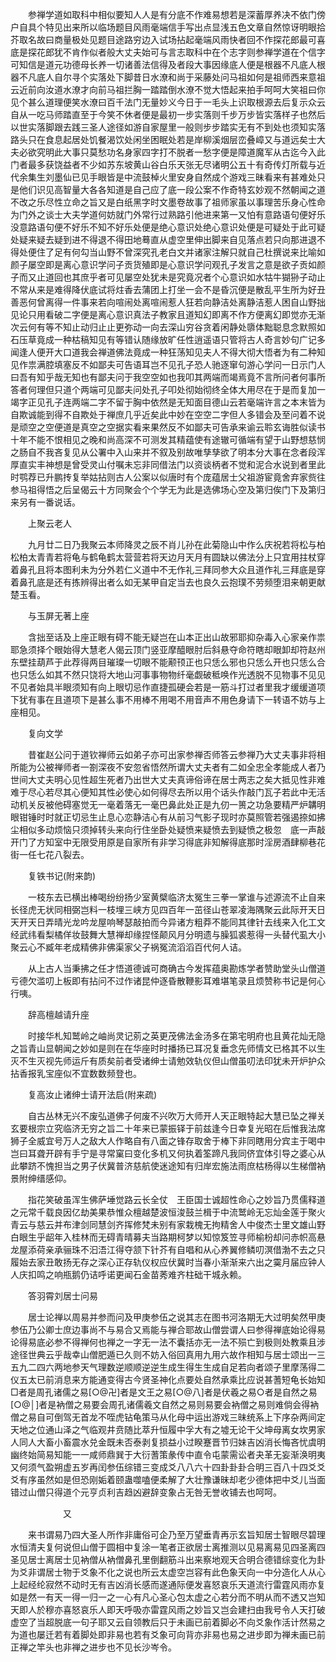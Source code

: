 <!-- { "loadSidebar": true } -->
　　参禅学道如取科中相似要知人人是有分底不作难易想若是深蓄厚养决不依门傍户自具个特见出来所以临场题目风雨毫端信手写出点显浅五色文章自然惊讶明眼拾芥取名故曰商量极处见题目途路穷边入试场拈起毫端风雨快者回不作探花郎最可喜底是探花郎犹不肯作似者般大丈夫始可与言志取科中在个志字则参禅学道在个信字可知信是道元功德母长养一切诸善法信得及者段大事因缘底人便是根器不凡底人根器不凡底人自尔寻个实落处下脚昔日水潦和尚于采藤处问马祖如何是祖师西来意祖云近前向汝道水潦才向前马祖拦胸一踏踏倒水潦不觉大悟起来拍手呵呵大笑祖曰你见个甚么道理便笑水潦曰百千法门无量妙义今日于一毛头上识取根源去后复示众云自从一吃马师踏直至于今笑不休者便是最初一步实落则千步万步皆实落样子也然后以世实落脚跟去践三圣人途径如游自家屋里一般则步步踏实无有不到处也须知实落路头只在食息起居处饥餐渴饮处闲坐困眠处若是岸柳溪烟层峦叠嶂又与道远矣士大夫必欲究明此大事只莫愁功名身家四字打不脱者一愁字便是障道魔军从古迄今入此门者最多获饶益者不少如苏东坡黄山谷白乐天张无尽诸明公五十有奇传灯所载与近代余集生刘墨仙已见手眼皆是中流鼓棹火里安身自然成个游戏三昧看来有甚难处只是他们识见高智量大各各知道是自己应了底一段公案不作奇特玄妙观不然朝闻之道不改之乐尽性立命之旨又是白纸黑字时文墨卷故事了祖师家虽以事理苦乐身心性命为门外之谈士大夫学道何妨就门外常行过熟路引他进来第一又怕有意路语句便好乐没意路语句便不好乐不知不好乐处便是绝心意识处绝心意识处便是可疑处于此可疑处疑来疑去疑到进不得退不得田地蓦直从虚空里伸出脚来自见落点若只向那进退不得处便住了足有何勾当山野不曾深究孔老白文并诸家注解只就自己杜撰说来比喻如颜子屡空即是离心意识学问子贡货殖即是心意识学问观孔子发言之意是欲子贡如颜子而又止道回也其庶乎者可见屡空处犹未是究竟况者个心意识如水牯牛猢狲子动止不常从来是难得降伏底试将炷香去蒲团上打坐一会不是昏沉便是散乱平生所为好丑善恶何曾离得一件事来若向喧闹处离喧闹惹人狂若向静洁处离静洁惹人困自山野拙见论只用看破二字便是离心意识真法子教家且道知幻即离不作方便离幻即觉亦无渐次云何有等不知止动归止止更弥动一向去深山穷谷贪着闲静处隳体黜聪息念默照如石压草竟成一种枯稿知见有等错认随缘放旷任性逍遥语只管将古人奇言妙句广记多闻逢人便开大口道我会禅道佛法竟成一种狂荡知见夫人不得大彻大悟者为有二种知见作祟满腔填塞反不如鄙夫可告语耳岂不见孔子恐人驰逐窜句游心学问一日示门人曰吾有知乎哉无知也有鄙夫问于我空空如也我叩其两端而竭焉竟不言所问者何事所答者何理但只道个两端可见鄙夫问处孔子叩处彻始彻终全体大用尽在于是而复加一竭字正见孔子连两端二字不留于胸中依然是无知面目德山云若毫端许言之本末皆为自欺诚能到得不自欺处于禅庶几乎近矣此中妙在空空二字但人多错会及至问着不说是顽空之空便道是真空之空据实看来果然反不如鄙夫可告承来谕云聆玄诲胜似读书十年不能不恨相见之晚和尚高深不可测发其精蕴使有途辙可循端有望于山野想慈悯之肠自不我吝复见从公署中入山来并不叙及别故唯孳孳欲了明本分大事在念者段浑厚直实丰神想是曾受灵山付嘱未忘非同借法门以资谈柄者不觉和泥合水说到者里此时鹗荐已升鹏抟复举姑拈则古人公案以似唐时有个庞蕴居士父祖游宦竟舍弃家赀往参马祖得悟之后呈偈云十方同聚会个个学无为此是选佛场心空及第归俟门下及第归来另有一番说话。

　　上聚云老人

　　九月廿二日乃我聚云本师降灵之辰不肖儿孙在此菊隐山中作么庆祝若将松与柏松柏太青青若将龟与鹤龟鹤太营营若将天边月天月有圆缺以佛法分上只宜用拄杖穿着鼻孔且将本图利未为分外若仁义道中不无作礼三拜同参大众且道作礼三拜底是穿着鼻孔底是还有拣辨得出者么如无某甲自定当去也良久云抱璞不劳频堕泪来朝更献楚玉看。

　　与玉屏无著上座

　　含拙至话及上座正眼有碍不能无疑岂在山本正出山故邪耶抑杂毒入心家亲作祟耶急须择个眼始得大慧老人偈云顶门竖亚摩醯眼肘后斜悬夺命符瞎却眼卸却符赵州东壁挂葫芦于此荐得两目璀璨一切眼不能颟顸正也只恁么邪也只恁么开也只恁么合也只恁么如其不然只饶将大地山河事事物物纤毫觑破秪唤作光透脱不见物事不见见不见者始具半眼须知有向上眼切忌作直捷孤硬会若是一筋斗打过者里我才缓缓道项下犹有事在且道项下是甚么事不用棒不用喝不用音声不用色身请下一转语不妨与上座相见。

　　复向文学

　　昔崔赵公问于道钦禅师云如弟子亦可出家参禅否师答云参禅乃大丈夫事非将相所能为公被禅师者一劄深夜不安忽省悟然所谓大丈夫者有二如全忠全孝能成人者乃世间大丈夫明心见性超生死者乃出世大丈夫真谛俗谛在居士两志之矣大抵见性非难难于尽心若尽其心便知其性必使心如何得尽去所以用个话头作敲门瓦子若此中无活动机关反被他碍塞觉无一毫着落无一毫巴鼻此处正是九仞一篑之功急要精严炉韝明眼钳锤时时就正切忌生止息心恋静洁心有从前习气影子现时亦莫照管若强遏捺如拂尘相似多动烦恼只须掉转头来向行住坐卧处疑愤来疑愤去到疑愤之极忽　底一声敲开门了方知室中无限受用原是自家所有非学习得底非知解得底那时淫房酒肆柳巷花街一任七花八裂去。

　　复铁书记(附来韵)

　　一枝东去已横出棒喝纷纷扬少室黄檗临济太冤生三拳一掌谁与述源流不止自来长径虎无状同相弼岂料一枝埋三峡方见四百年一茁径山苍翠凌海隅聚云此际开天日天开天日弄晴光龙吟龙屋响琴瑟敲拍而今异诸方粗莽不能同其律针去线来入化工文经武纬看梨橘佯妆鼓舞大慧禅却缘捏怪颠风月分明遗与臊狐裘惹得一头替代虱大小聚云心不臧年老成精佛非佛渠家父子祸冤流滔滔百代何人诘。

　　从上古人当秉拂之任才悟道德诚可商确古今发挥蕴奥勘炼学者赞助堂头山僧道亏德欠滥叨上板即有拈问不过作诸昆仲逐昏散鞭影耳难堪笔录且烦赞称书记是何心行咦。

　　辞高檀越请升座

　　时接华札知鹫岭之岫尚灵记莂之英更茂佛法金汤多在第宅明府也且黄花灿无隐之旨青山显朝闻之妙如是则在在华座时时播扬已耳况复垂念先师情文已格其不以生灭不生灭视先师运斤有质矣前者受诸绅士请勉效轨仪但山僧虽叨法印犹未开炉护众拈香报乳宝座似不宜数数频登也。

　　复高汝止诸绅士请开法启(附来疏)

　　自古丛林无兴不废弘道佛子何废不兴吹万大师开人天正眼特起大慧已坠之禅关玄要根宗立究临济无穷之旨二十年来已蒙振铎于前兹逢今日幸复光昭在后惟我法席狮子全威宜号万人之敌大人作略自有八面之锋存取舍于棒下非同瞎用分宾主于喝中岂曰耳聋开辟有手宁是寻常窠曰变化多机又何执着筌蹄凡我同侪宜体引导之婆心从此攀跻不愧担当之男子伏冀普济慈航使迷途知有归岸宏施法雨庶枯杨得以生梯僧衲景附绅缙感仰。

　　指花笑破虽浑生佛萨埵觉路云长全仗　王臣国士诚超性命心之妙旨乃贯儒释道之元常千载良因亿劫美果恭惟众檀越楚波恒浚鼓兰楫于中流鹫岭无忘灿金莲于聚火青云与慈云并布津剑同慧剑齐挥修梵未别有家栽槐无拘精舍人中俊杰士里文雄山野白眼生乎龆年入桂林而无碍青晴募夫当路期柯梦以知惊笈笠寻师榆枌却问赤帜高悬龙屋添荷亲承骊珠不汩浯江得夺颔下针芥有自唱和从心养翼修鳞叨溟借渤不去之只履始去家丑敢扬无存之深心正存轨仪权应伏冀时当春小渐渐来六出之霙月届应钟人人庆扣鸣之响瓶鹅仍诘呼诺更闻石金苗莠难齐柱础干城永赖。

　　答羽霄刘居士问易

　　居士论禅以周易并参而问及甲庚参伍之说其志在图书河洛期无大过明矣然甲庚参伍乃公卿士庶边事尚不与易合又焉能与禅合耶故山僧尝谓人曰参得禅底始论得易论得易底必参不得禅何也禅之一字无一法不囊括亦无一法不殒亡到极则处教乘且涉途径世典云乎哉幸山僧肥遁已久则不妨入俗回真用九用六故作相知与居士颂出一三五九二四六两地参天气理数逆顺顺逆逆生成生得生生成自足若向者颂子里摩荡得二仪五太已前消息来方能通变得古今贤圣神化点要处自然承乘比应说甚蓍短龟长始知□者是周孔诸儒之易[○@卍]者是文王之易[○@八]者是伏羲之易○者是自然之易[○@│]者是衲僧之易要会周孔诸儒羲文自然之易则易要会衲僧之易则难倘会得衲僧之易自可倒驾无首龙不咥虎钻龟策马从化母中运出游戏三昧统系上下序杂两间定天地之位通山泽之气临观井贲随比萃升恒履中孚大有之墟无论干父坤母离女坎男家人同人大畜小畜震水兑金既未否泰剥复损益小过睽蹇晋节归妹吉凶消长悔吝忧虞明幽终始简易知能一一咸师鼎巽于大衍蓍策彖传中直令屯蒙需讼者夬革无妄渐涣明夷又何须气盈朔虚五岁再闰参伍综错三变成爻八八六十四卦卦卦合明三百八十四爻爻爻有序虽然如是但恐刚姤着颐蛊噬嗑便柔解了大壮豫谦昧却老少德体把中爻儿当面错过山僧只得道个元亨贞利吉趋凶避辞变象占无咎无誉收铺去也呵呵。

　　　　　　又

　　来书谓易乃四大圣人所作非庸俗可企乃至万望垂青再示玄旨知居士智眼尽碧理水恒清夫复何说但山僧于圆相中复涂一笔者正欲居士离推测以见易离易见四圣离四圣见居士离居士见衲僧从衲僧鼻孔里倒翻筋斗出来察地观天合明合德错综变化为卦为爻非谓居士物于爻象不化之说也所云太虚空岂容有此色象天向一中分造化人从心上起经纶寂然不动时无有吉凶消长感而遂通际便发喜怒哀乐天道流行雷霆风雨亦复如是然一有天一得一归一之一心有凡心圣心包太虚之心若分而不明从而不透又岂知天即人於穆亦喜怒哀乐人即天呼吸亦雷霆风雨之妙旨又岂会建扫由我号令人天打破虚空了当超脱底一句子耶又云自领教后只于未画已前着脚必不向爻象作活计然易之为道也屡迁若有着脚处即非易也若有爻象可向背亦非易也易之进步即为禅未画已前正禅之竿头也非禅之进步也不见长沙岑令。

